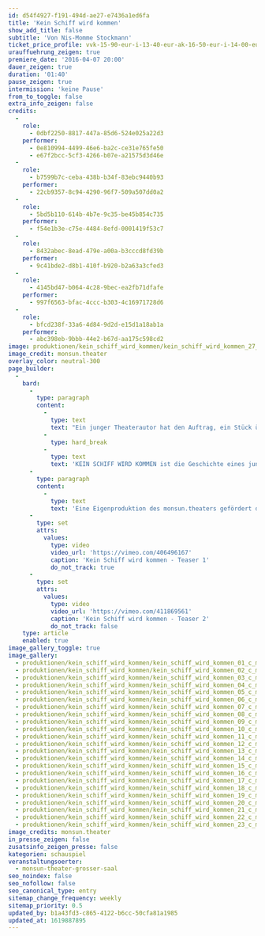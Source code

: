 ```yaml
---
id: d54f4927-f191-494d-ae27-e7436a1ed6fa
title: 'Kein Schiff wird kommen'
show_add_title: false
subtitle: 'Von Nis-Momme Stockmann'
ticket_price_profile: vvk-15-90-eur-i-13-40-eur-ak-16-50-eur-i-14-00-eur
urauffuehrung_zeigen: true
premiere_date: '2016-04-07 20:00'
dauer_zeigen: true
duration: '01:40'
pause_zeigen: true
intermission: 'keine Pause'
from_to_toggle: false
extra_info_zeigen: false
credits:
  -
    role:
      - 0dbf2250-8817-447a-85d6-524e025a22d3
    performer:
      - 0e810994-4499-46e6-ba2c-ce31e765fe50
      - e67f2bcc-5cf3-4266-b07e-a21575d3d46e
  -
    role:
      - b7599b7c-ceba-438b-b34f-83ebc9440b93
    performer:
      - 22cb9357-8c94-4290-96f7-509a507dd0a2
  -
    role:
      - 5bd5b110-614b-4b7e-9c35-be45b854c735
    performer:
      - f54e1b3e-c75e-4484-8efd-0001419f53c7
  -
    role:
      - 8432abec-8ead-479e-a00a-b3cccd8fd39b
    performer:
      - 9c41bde2-d8b1-410f-b920-b2a63a3cfed3
  -
    role:
      - 4145bd47-b064-4c28-9bec-ea2fb71dfafe
    performer:
      - 997f6563-bfac-4ccc-b303-4c16971728d6
  -
    role:
      - bfcd238f-33a6-4d84-9d2d-e15d1a18ab1a
    performer:
      - abc398eb-9bbb-44e2-b67d-aa175c598cd2
image: produktionen/kein_schiff_wird_kommen/kein_schiff_wird_kommen_27_c_monsun_theater.jpg
image_credit: monsun.theater
overlay_color: neutral-300
page_builder:
  -
    bard:
      -
        type: paragraph
        content:
          -
            type: text
            text: "Ein junger Theaterautor hat den Auftrag, ein Stück über die Wende zu schreiben. Aber er war ein Kind, als die Mauer fiel, und wuchs fernab der Hauptstadt auf: auf der Nordseeinsel Föhr. Kein innerer Bezug verbindet ihn mit dem Thema. Nun erhofft sich der junge aufstrebende Schriftsteller durch einen authentischen Erfahrungsbericht seines Vaters über die Wendezeit inspiriert zu werden. Umgeben vom kalten Wasser der Nordsee begibt er sich mit ihm in Gespräche über die damalige Zeit.\_Statt allerdings wie geplant leicht und schnell die Vergangenheit\_zu boulevardisieren, erntet das Graben in der Vergangenheit unerwartet dunkle Früchte. Verdrängte Bilder von seiner Mutter, deren langes Sterben er als Kind miterlebt hat, treten zutage. Seine Recherche führt in die Krise: Was an ihm ist noch echt und empfunden, was poetisiert und stilisiert?\_"
          -
            type: hard_break
          -
            type: text
            text: 'KEIN SCHIFF WIRD KOMMEN ist die Geschichte eines jungen Mannes, der ein politisches Drama sucht und eine Familientragödie findet.'
      -
        type: paragraph
        content:
          -
            type: text
            text: 'Eine Eigenproduktion des monsun.theaters gefördert durch die Kulturbehörde Hamburg.'
      -
        type: set
        attrs:
          values:
            type: video
            video_url: 'https://vimeo.com/406496167'
            caption: 'Kein Schiff wird kommen - Teaser 1'
            do_not_track: true
      -
        type: set
        attrs:
          values:
            type: video
            video_url: 'https://vimeo.com/411869561'
            caption: 'Kein Schiff wird kommen - Teaser 2'
            do_not_track: false
    type: article
    enabled: true
image_gallery_toggle: true
image_gallery:
  - produktionen/kein_schiff_wird_kommen/kein_schiff_wird_kommen_01_c_monsun_theater.jpg
  - produktionen/kein_schiff_wird_kommen/kein_schiff_wird_kommen_02_c_monsun_theater.jpg
  - produktionen/kein_schiff_wird_kommen/kein_schiff_wird_kommen_03_c_monsun_theater.jpg
  - produktionen/kein_schiff_wird_kommen/kein_schiff_wird_kommen_04_c_monsun_theater.jpg
  - produktionen/kein_schiff_wird_kommen/kein_schiff_wird_kommen_05_c_monsun_theater.jpg
  - produktionen/kein_schiff_wird_kommen/kein_schiff_wird_kommen_06_c_monsun_theater.jpg
  - produktionen/kein_schiff_wird_kommen/kein_schiff_wird_kommen_07_c_monsun_theater.jpg
  - produktionen/kein_schiff_wird_kommen/kein_schiff_wird_kommen_08_c_monsun_theater.jpg
  - produktionen/kein_schiff_wird_kommen/kein_schiff_wird_kommen_09_c_monsun_theater.jpg
  - produktionen/kein_schiff_wird_kommen/kein_schiff_wird_kommen_10_c_monsun_theater.jpg
  - produktionen/kein_schiff_wird_kommen/kein_schiff_wird_kommen_11_c_monsun_theater.jpg
  - produktionen/kein_schiff_wird_kommen/kein_schiff_wird_kommen_12_c_monsun_theater.jpg
  - produktionen/kein_schiff_wird_kommen/kein_schiff_wird_kommen_13_c_monsun_theater.jpg
  - produktionen/kein_schiff_wird_kommen/kein_schiff_wird_kommen_14_c_monsun_theater.jpg
  - produktionen/kein_schiff_wird_kommen/kein_schiff_wird_kommen_15_c_monsun_theater.jpg
  - produktionen/kein_schiff_wird_kommen/kein_schiff_wird_kommen_16_c_monsun_theater.jpg
  - produktionen/kein_schiff_wird_kommen/kein_schiff_wird_kommen_17_c_monsun_theater.jpg
  - produktionen/kein_schiff_wird_kommen/kein_schiff_wird_kommen_18_c_monsun_theater.jpg
  - produktionen/kein_schiff_wird_kommen/kein_schiff_wird_kommen_19_c_monsun_theater.jpg
  - produktionen/kein_schiff_wird_kommen/kein_schiff_wird_kommen_20_c_monsun_theater.jpg
  - produktionen/kein_schiff_wird_kommen/kein_schiff_wird_kommen_21_c_monsun_theater.jpg
  - produktionen/kein_schiff_wird_kommen/kein_schiff_wird_kommen_22_c_monsun_theater.jpg
  - produktionen/kein_schiff_wird_kommen/kein_schiff_wird_kommen_23_c_monsun_theater.jpg
image_credits: monsun.theater
in_presse_zeigen: false
zusatsinfo_zeigen_presse: false
kategorien: schauspiel
veranstaltungsoerter:
  - monsun-theater-grosser-saal
seo_noindex: false
seo_nofollow: false
seo_canonical_type: entry
sitemap_change_frequency: weekly
sitemap_priority: 0.5
updated_by: b1a43fd3-c865-4122-b6cc-50cfa81a1985
updated_at: 1619887895
---
```


